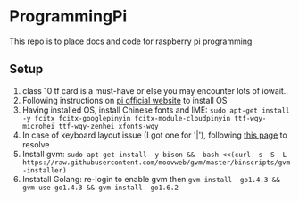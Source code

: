 # ProgrammingPi

This repo is to place docs and code for raspberry pi programming

## Setup

1. class 10 tf card is a must-have or else you may encounter lots of iowait..
1. Following instructions on [pi official website](https://www.raspberrypi.org/help/noobs-setup/) to install OS
1. Having installed OS, install Chinese fonts and IME: `sudo apt-get install -y fcitx fcitx-googlepinyin fcitx-module-cloudpinyin ttf-wqy-microhei ttf-wqy-zenhei xfonts-wqy`
1. In case of keyboard layout issue (I got one for '|'), following [this page](https://thepihut.com/blogs/raspberry-pi-tutorials/25556740-changing-the-raspberry-pi-keyboard-layout) to resolve
1. Install gvm: `sudo apt-get install -y bison &&  bash <<(curl -s -S -L https://raw.githubusercontent.com/moovweb/gvm/master/binscripts/gvm-installer)`
2. Instatall Golang: re-login to enable gvm then `gvm install  go1.4.3 && gvm use go1.4.3 && gvm install  go1.6.2`
